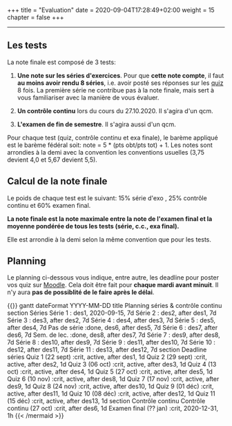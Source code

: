 +++
title = "Evaluation"
date = 2020-09-04T17:28:49+02:00
weight = 15 
chapter = false
+++

-------

## Les tests

La note finale est composé de 3 tests:

1) **Une note sur les séries d'exercices**. Pour que **cette note compte**, il faut **au moins avoir rendu 8 séries**, i.e. avoir posté ses réponses sur les [quiz](https://moodle.unige.ch/course/view.php?id=8193) 8 fois.  La première série ne contribue pas à la note finale, mais sert à vous familiariser avec la manière de vous évaluer. 

2) **Un contrôle continu** lors du cours du 27.10.2020. Il s'agira d'un qcm. 


3) **L'examen de fin de semestre**. Il s'agira aussi d'un qcm.

Pour chaque test (quiz, contrôle continu et exa finale), le barème appliqué est le barème fédéral soit: note = 5 * (pts obt/pts tot) + 1. Les notes sont arrondies à la demi avec la convention les conventions usuelles (3,75 devient 4,0 et 5,67 devient 5,5).


## Calcul de la note finale

Le poids de chaque test  est le suivant: 15% série d'exo , 25% contrôle continu et 60% examen final.

**La note finale est la note maximale entre la note de l'examen final et la moyenne pondérée de tous les tests (série, c.c., exa final).** 

Elle est arrondie à la demi selon la même convention que pour les tests.

## Planning 

Le planning ci-dessous vous indique, entre autre, les deadline pour poster vos quiz sur [Moodle](https://moodle.unige.ch/course/view.php?id=8193). Cela doit être fait pour **chaque mardi avant minuit**. Il n'y aura **pas de possiblité de le faire après le délai**.

{{<mermaid>}}
gantt
        dateFormat  YYYY-MM-DD
        title Planning séries & contrôle continu
        section Séries 
        Série 1            :    des1, 2020-09-15, 7d
        Série 2            :    des2, after des1, 7d
        Série 3            :    des3, after des2, 7d
        Série 4            :    des4, after des3, 7d
        Série 5            :    des5, after des4, 7d
        Pas de série       :done,    des6, after des5, 7d
        Série 6            :    des7, after des6, 7d
        Sem. de lec. :done,  des8, after des7, 7d
        Série 7            :    des9, after des8, 7d
        Série 8            :    des10, after des9, 7d
        Série 9            :    des11, after des10, 7d
        Série 10           :    des12, after des11, 7d
        Série 11           :    des13, after des12, 7d
        section Deadline séries
        Quiz 1 (22 sept)            :crit, active, after des1, 1d
        Quiz 2 (29 sept)            :crit, active, after des2, 1d
        Quiz 3 (06 oct)             :crit, active, after des3, 1d
        Quiz 4 (13 oct)             :crit, active, after des4, 1d
        Quiz 5 (27 oct)             :crit, active, after des5, 1d
        Quiz 6 (10 nov)             :crit, active, after des8, 1d
        Quiz 7 (17 nov)             :crit, active, after des9, 1d
        Quiz 8 (24 nov)             :crit, active, after des10, 1d
        Quiz 9 (01 déc)             :crit, active, after des11, 1d
        Quiz 10 (08 déc)             :crit, active, after des12, 1d
        Quiz 11 (15 déc)             :crit, active, after des13, 1d
        section Contrôle continu 
        Contrôle continu (27 oct)          :crit, after des6, 1d
        Examen final (?? jan)               :crit, 2020-12-31, 1h
{{< /mermaid >}}


<!--
to insert a gif, must save the gif into a folder in which the gif will appear.

![Dance](/Syllabus/dance.gif?classes=shadow)

![Minion](https://octodex.github.com/images/minion.png)

![Alt Text](https://media.giphy.com/media/vFKqnCdLPNOKc/giphy.gif?width=500px)
-->

